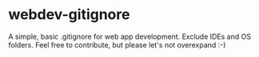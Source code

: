 # webdev-gitignore
A simple, basic .gitignore for web app development. Exclude IDEs and OS folders. Feel free to contribute, but please let's not overexpand :-)
